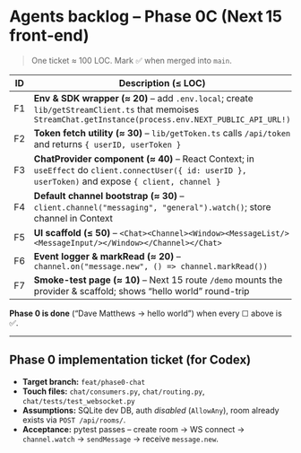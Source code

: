 # Agents backlog – **Phase 0C (Next 15 front‑end)**

> One ticket ≈ 100 LOC. Mark ✅ when merged into `main`.

| ID  | Description (≤ LOC)                                                                                                                 | Owner | Status |
|-----|-------------------------------------------------------------------------------------------------------------------------------------|-------|--------|
| F1  | **Env & SDK wrapper (≈ 20)** – add `.env.local`; create `lib/getStreamClient.ts` that memoises `StreamChat.getInstance(process.env.NEXT_PUBLIC_API_URL!)` |       | ✅ |
| F2  | **Token fetch utility (≈ 30)** – `lib/getToken.ts` calls `/api/token` and returns `{ userID, userToken }`                            |       | ✅ |
| F3  | **ChatProvider component (≈ 40)** – React Context; in `useEffect` do `client.connectUser({ id: userID }, userToken)` and expose `{ client, channel }` |       | ✅ |
| F4  | **Default channel bootstrap (≈ 30)** – `client.channel("messaging", "general").watch()`; store channel in Context                    |       | ✅ |
| F5  | **UI scaffold (≤ 50)** – `<Chat><Channel><Window><MessageList/><MessageInput/></Window></Channel></Chat>`                            |       | ☐ |
| F6  | **Event logger & markRead (≈ 20)** – `channel.on("message.new", () => channel.markRead())`                                           |       | ☐ |
| F7  | **Smoke-test page (≈ 10)** – Next 15 route `/demo` mounts the provider & scaffold; shows “hello world” round-trip                    |       | ☐ |




**Phase 0 is done** (“Dave Matthews → hello world”) when every ☐ above is ✅.

---

## Phase 0 implementation ticket (for Codex)

* **Target branch:** `feat/phase0-chat`  
* **Touch files:** `chat/consumers.py`, `chat/routing.py`, `chat/tests/test_websocket.py`  
* **Assumptions:** SQLite dev DB, auth _disabled_ (`AllowAny`), room already exists via `POST /api/rooms/`.  
* **Acceptance:** pytest passes – create room → WS connect → `channel.watch` → `sendMessage` → receive `message.new`.
